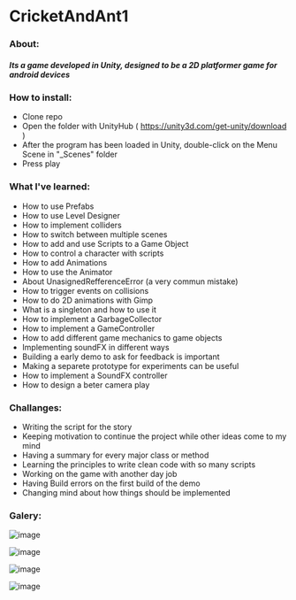 # CricketAndAnt1
### About:
##### Its a game developed in Unity, designed to be a 2D platformer game for android devices

### How to install:
 - Clone repo
 - Open the folder with UnityHub ( https://unity3d.com/get-unity/download )
 - After the program has been loaded in Unity, double-click on the Menu Scene in "_Scenes" folder
 - Press play
 
### What I've learned:
 - How to use Prefabs
 - How to use Level Designer
 - How to implement colliders
 - How to switch between multiple scenes
 - How to add and use Scripts to a Game Object
 - How to control a character with scripts
 - How to add Animations
 - How to use the Animator
 - About UnasignedRefferenceError (a very commun mistake)
 - How to trigger events on collisions
 - How to do 2D animations with Gimp
 - What is a singleton and how to use it
 - How to implement a GarbageCollector
 - How to implement a GameController
 - How to add different game mechanics to game objects
 - Implementing soundFX in different ways
 - Building a early demo to ask for feedback is important
 - Making a separete prototype for experiments can be useful
 - How to implement a SoundFX controller
 - How to design a beter camera play
 
### Challanges:
 - Writing the script for the story
 - Keeping motivation to continue the project while other ideas come to my mind
 - Having a summary for every major class or method
 - Learning the principles to write clean code with so many scripts
 - Working on the game with another day job
 - Having Build errors on the first build of the demo
 - Changing mind about how things should be implemented


### Galery:

![image](https://user-images.githubusercontent.com/70013669/193876443-50f612ab-5627-404d-8cf9-f965e0586d40.png)

![image](https://user-images.githubusercontent.com/70013669/194838693-ae9dd8b0-e0c3-4c7f-9e51-6a356b3a8a58.png)

![image](https://user-images.githubusercontent.com/70013669/196037315-74444c68-b148-4d93-a660-92eb8b805b52.png)

![image](https://user-images.githubusercontent.com/70013669/196250168-cbffadb8-c014-4304-852b-464a57fc611f.png)




<!-- Log- 4/10/22:
The menu has the play button functional
The intro level is working
further design of the first 3 levels is necesary after script is written
next up is the design of the main character

    Log 10/10/2022:
The main players was created, with animation, collisions and logic, 
to be replaces later with a cricket sprite

    Log 16/10/22:
Mobile controllers added, now i should design at least the main character to 
start to have an ideea about animations and 2D design meanwhile,
i should finish the intro level design

    Log 16/10/22:
I tiped my toes in gimp and did some 2D animation, i can imagine doing it 
better but for the first idle animation of the Cricket its ok.
Now that i got ahang of i have to do the other 6 animations of the cricket
meanwhile i should finish the intro level design

    Log 17/10/22:
Finished trhe cricke taniamtions, not good not terible, i should try a
different aproach for the next sprite
i should finish lvl design on intro to lounch demo

    Log 27/10/22:
Added sfx controller

    Log 1/11/22:
Added some mooving and falling platforms, also breakable crates, theese will 
be usefull to make the game fun, I belive its realistic to have a demo lvl by
december to show to friends, some script ideas come to mind but i should write it down.
I figured i should at least finish the tutorial to the adds section before completing lvls
having a demo by then its realistical 

   Log 19/11/22:
I just moved to Sinaia mountains, winter is comming, and soon ill finish my room, then i hope
I can work a lot more, now, i just finished implementing all the game mechanics and i believe i can
start to build the demo after im done with enemies and sound FX

    Log 5/1/23:
I returned from Sinaia, while i was there i managed to work on the demo of the game (not on this repo),
version is still not ready (waiting for some sound fx and a few more features).
Now the tutorial is still 75%, today i implemented the AudioCRTL 

    Log 15/2/23:
Some functionalities added here and on the demo: Text palques, beter camera, the violin.
I need to make the cinematics perfect, fix bugs and i will have a MVP for the CV -->
